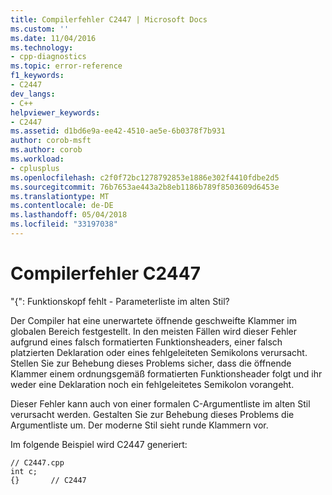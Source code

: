 ```yaml
---
title: Compilerfehler C2447 | Microsoft Docs
ms.custom: ''
ms.date: 11/04/2016
ms.technology:
- cpp-diagnostics
ms.topic: error-reference
f1_keywords:
- C2447
dev_langs:
- C++
helpviewer_keywords:
- C2447
ms.assetid: d1bd6e9a-ee42-4510-ae5e-6b0378f7b931
author: corob-msft
ms.author: corob
ms.workload:
- cplusplus
ms.openlocfilehash: c2f0f72bc1278792853e1886e302f4410fdbe2d5
ms.sourcegitcommit: 76b7653ae443a2b8eb1186b789f8503609d6453e
ms.translationtype: MT
ms.contentlocale: de-DE
ms.lasthandoff: 05/04/2018
ms.locfileid: "33197038"
---
```

# <a name="compiler-error-c2447"></a>Compilerfehler C2447
"{": Funktionskopf fehlt - Parameterliste im alten Stil?  
  
 Der Compiler hat eine unerwartete öffnende geschweifte Klammer im globalen Bereich festgestellt. In den meisten Fällen wird dieser Fehler aufgrund eines falsch formatierten Funktionsheaders, einer falsch platzierten Deklaration oder eines fehlgeleiteten Semikolons verursacht. Stellen Sie zur Behebung dieses Problems sicher, dass die öffnende Klammer einem ordnungsgemäß formatierten Funktionsheader folgt und ihr weder eine Deklaration noch ein fehlgeleitetes Semikolon vorangeht.  
  
 Dieser Fehler kann auch von einer formalen C-Argumentliste im alten Stil verursacht werden. Gestalten Sie zur Behebung dieses Problems die Argumentliste um. Der moderne Stil sieht runde Klammern vor.  
  
 Im folgende Beispiel wird C2447 generiert:  
  
```  
// C2447.cpp  
int c;  
{}       // C2447  
```
